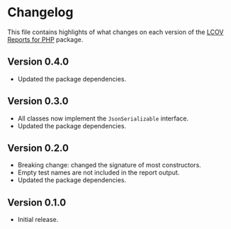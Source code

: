 # Changelog
This file contains highlights of what changes on each version of the [LCOV Reports for PHP](https://github.com/cedx/lcov.php) package.

## Version 0.4.0
- Updated the package dependencies.

## Version 0.3.0
- All classes now implement the `JsonSerializable` interface.
- Updated the package dependencies.

## Version 0.2.0
- Breaking change: changed the signature of most constructors.
- Empty test names are not included in the report output.
- Updated the package dependencies.

## Version 0.1.0
- Initial release.
